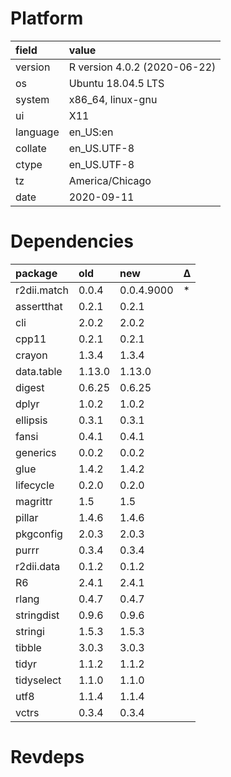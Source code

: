 # Platform

|field    |value                        |
|:--------|:----------------------------|
|version  |R version 4.0.2 (2020-06-22) |
|os       |Ubuntu 18.04.5 LTS           |
|system   |x86_64, linux-gnu            |
|ui       |X11                          |
|language |en_US:en                     |
|collate  |en_US.UTF-8                  |
|ctype    |en_US.UTF-8                  |
|tz       |America/Chicago              |
|date     |2020-09-11                   |

# Dependencies

|package     |old    |new        |Δ  |
|:-----------|:------|:----------|:--|
|r2dii.match |0.0.4  |0.0.4.9000 |*  |
|assertthat  |0.2.1  |0.2.1      |   |
|cli         |2.0.2  |2.0.2      |   |
|cpp11       |0.2.1  |0.2.1      |   |
|crayon      |1.3.4  |1.3.4      |   |
|data.table  |1.13.0 |1.13.0     |   |
|digest      |0.6.25 |0.6.25     |   |
|dplyr       |1.0.2  |1.0.2      |   |
|ellipsis    |0.3.1  |0.3.1      |   |
|fansi       |0.4.1  |0.4.1      |   |
|generics    |0.0.2  |0.0.2      |   |
|glue        |1.4.2  |1.4.2      |   |
|lifecycle   |0.2.0  |0.2.0      |   |
|magrittr    |1.5    |1.5        |   |
|pillar      |1.4.6  |1.4.6      |   |
|pkgconfig   |2.0.3  |2.0.3      |   |
|purrr       |0.3.4  |0.3.4      |   |
|r2dii.data  |0.1.2  |0.1.2      |   |
|R6          |2.4.1  |2.4.1      |   |
|rlang       |0.4.7  |0.4.7      |   |
|stringdist  |0.9.6  |0.9.6      |   |
|stringi     |1.5.3  |1.5.3      |   |
|tibble      |3.0.3  |3.0.3      |   |
|tidyr       |1.1.2  |1.1.2      |   |
|tidyselect  |1.1.0  |1.1.0      |   |
|utf8        |1.1.4  |1.1.4      |   |
|vctrs       |0.3.4  |0.3.4      |   |

# Revdeps

